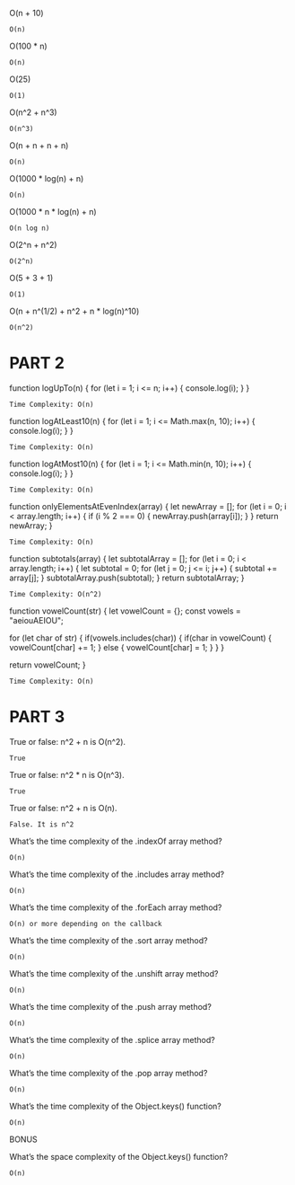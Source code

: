 O(n + 10)

    O(n)

O(100 * n)

    O(n)

O(25)

    O(1)

O(n^2 + n^3)

    O(n^3)

O(n + n + n + n)

    O(n)

O(1000 * log(n) + n)

    O(n)

O(1000 * n * log(n) + n)

    O(n log n)

O(2^n + n^2)

    O(2^n)

O(5 + 3 + 1)

    O(1)

O(n + n^(1/2) + n^2 + n * log(n)^10)

    O(n^2)

# PART 2

function logUpTo(n) {
  for (let i = 1; i <= n; i++) {
    console.log(i);
  }
}

    Time Complexity: O(n)

function logAtLeast10(n) {
  for (let i = 1; i <= Math.max(n, 10); i++) {
    console.log(i);
  }
}

    Time Complexity: O(n)

function logAtMost10(n) {
  for (let i = 1; i <= Math.min(n, 10); i++) {
    console.log(i);
  }
}

    Time Complexity: O(n)

function onlyElementsAtEvenIndex(array) {
  let newArray = [];
  for (let i = 0; i < array.length; i++) {
    if (i % 2 === 0) {
      newArray.push(array[i]);
    }
  }
  return newArray;
}

    Time Complexity: O(n)

function subtotals(array) {
  let subtotalArray = [];
  for (let i = 0; i < array.length; i++) {
    let subtotal = 0;
    for (let j = 0; j <= i; j++) {
      subtotal += array[j];
    }
    subtotalArray.push(subtotal);
  }
  return subtotalArray;
}

    Time Complexity: O(n^2)

function vowelCount(str) {
  let vowelCount = {};
  const vowels = "aeiouAEIOU";

  for (let char of str) {
    if(vowels.includes(char)) {
      if(char in vowelCount) {
        vowelCount[char] += 1;
      } else {
        vowelCount[char] = 1;
      }
    }
  }

  return vowelCount;
}

    Time Complexity: O(n)

# PART 3

True or false: n^2 + n is O(n^2).

    True

True or false: n^2 * n is O(n^3).

    True

True or false: n^2 + n is O(n).

    False. It is n^2

What’s the time complexity of the .indexOf array method?

    O(n)

What’s the time complexity of the .includes array method?

    O(n)

What’s the time complexity of the .forEach array method?

    O(n) or more depending on the callback

What’s the time complexity of the .sort array method?

    O(n)

What’s the time complexity of the .unshift array method?

    O(n)

What’s the time complexity of the .push array method?

    O(n)

What’s the time complexity of the .splice array method?

    O(n)

What’s the time complexity of the .pop array method?

    O(n)

What’s the time complexity of the Object.keys() function?

    O(n)


BONUS

What’s the space complexity of the Object.keys() function?

    O(n)

